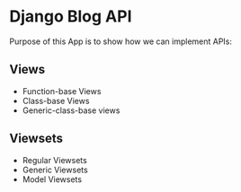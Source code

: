 # Django Blog API


Purpose of this App is to show how we can implement APIs:

## Views

- Function-base Views
- Class-base Views
- Generic-class-base views

## Viewsets

- Regular Viewsets
- Generic Viewsets
- Model Viewsets
